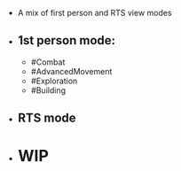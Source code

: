 - A mix of first person and RTS view modes
- ## 1st person mode:
	- #Combat
	- #AdvancedMovement
	- #Exploration
	- #Building
- ## RTS mode
- # WIP